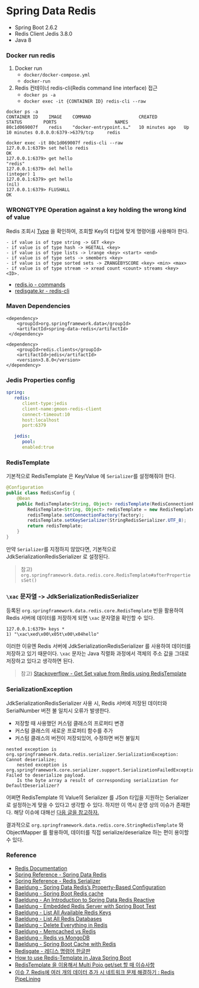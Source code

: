 # Spring Data Redis

- Spring Boot 2.6.2
- Redis Client Jedis 3.8.0
- Java 8

### Docker run redis

1. Docker run
   - `docker/docker-compose.yml`
   - `docker-run`
2. Redis 컨테이너 redis-cli(Redis command line interface) 접근
   - `docker ps -a`
   - `docker exec -it {CONTAINER ID} redis-cli --raw`

``` text
docker ps -a
CONTAINER ID    IMAGE    COMMAND                  CREATED          STATUS        PORTS                      NAMES
80c1d069007f    redis    "docker-entrypoint.s…"   10 minutes ago   Up 10 minutes 0.0.0.0:6379->6379/tcp     redis

docker exec -it 80c1d069007f redis-cli --raw
127.0.0.1:6379> set hello redis
OK
127.0.0.1:6379> get hello
"redis"
127.0.0.1:6379> del hello
(integer) 1
127.0.0.1:6379> get hello
(nil)
127.0.0.1:6379> FLUSHALL
OK
```

### WRONGTYPE Operation against a key holding the wrong kind of value

Redis 조회시 [Type](https://redis.io/commands/type) 을 확인하여, 조회할 Key의 타입에 맞게 명령어를 사용해야 한다.

```text
- if value is of type string -> GET <key>
- if value is of type hash -> HGETALL <key>
- if value is of type lists -> lrange <key> <start> <end>
- if value is of type sets -> smembers <key>
- if value is of type sorted sets -> ZRANGEBYSCORE <key> <min> <max>
- if value is of type stream -> xread count <count> streams <key> <ID>.
```

- [redis.io - commands](https://redis.io/commands)
- [redisgate.kr - redis-cli](http://redisgate.kr/redis/server/redis-cli.php)

### Maven Dependencies

```text
<dependency>
    <groupId>org.springframework.data</groupId>
    <artifactId>spring-data-redis</artifactId>
 </dependency>

<dependency>
    <groupId>redis.clients</groupId>
    <artifactId>jedis</artifactId>
    <version>3.8.0</version>
</dependency>
```

### Jedis Properties config

```yaml
spring:
   redis:
      client-type:jedis
      client-name:gmoon-redis-client
      connect-timeout:10
      host:localhost
      port:6379

   jedis:
      pool:
      enabled:true
```

### RedisTemplate

기본적으로 RedisTemplate 은 Key/Value 에 `Serializer`를 설정해줘야 한다.

```java
@Configuration
public class RedisConfig {
	@Bean
	public RedisTemplate<String, Object> redisTemplate(RedisConnectionFactory factory) { 
		RedisTemplate<String, Object> redisTemplate = new RedisTemplate<>();
		redisTemplate.setConnectionFactory(factory);
		redisTemplate.setKeySerializer(StringRedisSerializer.UTF_8);
		return redisTemplate;
	}
}
```

만약 `Serializer`를 지정하지 않았다면, 기본적으로 JdkSerializationRedisSerializer 로 설정된다.

> 참고) `org.springframework.data.redis.core.RedisTemplate#afterPropertiesSet()`

### `\xac` 문자열 -> JdkSerializationRedisSerializer

등록된 `org.springframework.data.redis.core.RedisTemplate` 빈을 활용하여 Redis 서버에 데이터를 저장하게 되면 `\xac` 문자열을 확인할 수 있다.

```text
127.0.0.1:6379> keys *
1) "\xac\xed\x00\x05t\x00\x04hello"
```

이러한 이유엔 Redis 서버에 JdkSerializationRedisSerializer 를 사용하여 데이터를 저장하고 있기 때문이다. `\xac` 문자는 Java 직렬화 과정에서 객체의 주소 값을 그대로 저장하고 있다고 생각하면 된다.

> 참고) [Stackoverflow - Get Set value from Redis using RedisTemplate](https://stackoverflow.com/questions/31608394/get-set-value-from-redis-using-redistemplate)

### SerializationException

JdkSerializationRedisSerializer 사용 시, Redis 서버에 저장된 데이터와 SerialNumber 버전 불 일치시 오류가 발생한다.

- 저장할 때 사용했던 커스텀 클래스의 프로퍼티 변경
- 커스텀 클래스의 새로운 프로퍼티 함수를 추가
- 커스텀 클래스의 버전이 저장되있어, 수정하면 버전 불일치

```
nested exception is org.springframework.data.redis.serializer.SerializationException: Cannot deserialize; 
    nested exception is org.springframework.core.serializer.support.SerializationFailedException: Failed to deserialize payload. 
    Is the byte array a result of corresponding serialization for DefaultDeserializer?
```

어쩌면 RedisTemplate 의 Value의 Serializer 를 JSon 타입을 지원하는 Serializer로 설정하는게 맞을 수 있다고 생각할 수 있다. 하지만 이 역시 운영 상의 이슈가 존재한다. 해당 이슈에 대해선 [다음 글을 참고하자.](https://mongsil-jeong.tistory.com/25)

결과적으로 `org.springframework.data.redis.core.StringRedisTemplate` 와 ObjectMapper 를 활용하여, 데이터를 직접 serialize/deserialize 하는 편이 용이할 수 있다.

### Reference

- [Redis Documentation](https://redis.io/documentation)
- [Spring Reference - Spring Data Redis](https://docs.spring.io/spring-data/data-redis/docs/current/reference/html/#reference)
- [Spring Reference - Redis Serializer](https://docs.spring.io/spring-data/redis/docs/current/reference/html/#redis:serializer)
- [Baeldung - Spring Data Redis’s Property-Based Configuration](https://www.baeldung.com/spring-data-redis-properties)
- [Baeldung - Spring Boot Redis cache](https://www.baeldung.com/spring-boot-redis-cache)
- [Baeldung - An Introduction to Spring Data Redis Reactive](https://www.baeldung.com/spring-data-redis-reactive)
- [Baeldung - Embedded Redis Server with Spring Boot Test](https://www.baeldung.com/spring-embedded-redis)
- [Baeldung - List All Available Redis Keys](https://www.baeldung.com/redis-list-available-keys)
- [Baeldung - List All Redis Databases](https://www.baeldung.com/redis-list-all-databases)
- [Baeldung - Delete Everything in Redis](https://www.baeldung.com/redis-delete-data)
- [Baeldung - Memcached vs Redis](https://www.baeldung.com/memcached-vs-redis)
- [Baeldung - Redis vs MongoDB](https://www.baeldung.com/java-redis-mongodb)
- [Baeldung - Spring Boot Cache with Redis](https://www.baeldung.com/spring-boot-redis-cache)
- [Redisgate - 레디스 명령어 한글판](http://redisgate.com/redis/command/commands.php)
- [How to use Redis-Template in Java Spring Boot](https://medium.com/@hulunhao/how-to-use-redis-template-in-java-spring-boot-647a7eb8f8cc)
- [RedisTemplate 을 이용해서 Multi Pojo get/set 할 때 이슈사항](https://mongsil-jeong.tistory.com/25)
- [이슈 7. Redis에 여러 개의 데이터 추가 시 네트워크 문제 해결하기 : Redis PipeLining](https://velog.io/@meme2367/MindDiary-%EC%9D%B4%EC%8A%88-7.-Redis%EC%97%90-%EC%97%AC%EB%9F%AC-%EA%B0%9C%EC%9D%98-%EB%8D%B0%EC%9D%B4%ED%84%B0-%EC%B6%94%EA%B0%80-%EC%8B%9C-%EB%84%A4%ED%8A%B8%EC%9B%8C%ED%81%AC-%EB%AC%B8%EC%A0%9C-%ED%95%B4%EA%B2%B0%ED%95%98%EA%B8%B0-Redis-PipeLining)

